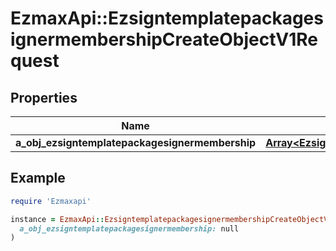 # EzmaxApi::EzsigntemplatepackagesignermembershipCreateObjectV1Request

## Properties

| Name | Type | Description | Notes |
| ---- | ---- | ----------- | ----- |
| **a_obj_ezsigntemplatepackagesignermembership** | [**Array&lt;EzsigntemplatepackagesignermembershipRequestCompound&gt;**](EzsigntemplatepackagesignermembershipRequestCompound.md) |  |  |

## Example

```ruby
require 'Ezmaxapi'

instance = EzmaxApi::EzsigntemplatepackagesignermembershipCreateObjectV1Request.new(
  a_obj_ezsigntemplatepackagesignermembership: null
)
```

